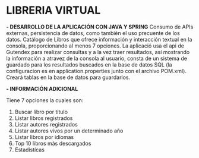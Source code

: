 # LIBRERIA VIRTUAL

**- DESARROLLO DE LA APLICACIÓN CON JAVA Y SPRING**
Consumo de APIs externas, persistencia de datos, como también el uso precuente de los datos.
Catálogo de Libros que ofrece información y interacción textual en la consola, proporcionando al menos 7 opciones.
La aplicació usa el api de Gutendex para realizar consultas y a la vez traer  resultados, así mostrando la información a atravez de la consola al usuario,
consta de un sistema de guardado para los resultados buscados en la base de datos SQL (la configuracion es en application.properties junto con el archivo POM.xml).
Creará tablas en la base de datos para guardarlos.

**- INFORMACIÓN ADICIONAL**

Tiene 7 opciones la cuales son:
  1) Buscar libro por titulo
  2) Listar libros registrados
  3) Listar autores registrados
  4) Listar autores vivos por un determinado año
  5) Listar libros por idiomas
  6) Top 10 libros más descargados
  7) Estadistícas
